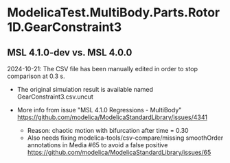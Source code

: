 # ModelicaTest.MultiBody.Parts.Rotor1D.GearConstraint3

## MSL 4.1.0-dev vs. MSL 4.0.0

2024-10-21: The CSV file has been manually edited in order to stop comparison at 0.3 s.

- The original simulation result is available named GearConstraint3.csv.uncut

- More info from issue "MSL 4.1.0 Regressions - MultiBody" https://github.com/modelica/ModelicaStandardLibrary/issues/4341

    - Reason: chaotic motion with bifurcation after time = 0.30
    - Also needs fixing modelica-tools/csv-compare/missing smoothOrder annotations in Media #65 to avoid a false positive
      https://github.com/modelica/ModelicaStandardLibrary/issues/65


